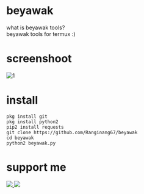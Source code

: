 # beyawak


what is beyawak tools?<br>beyawak tools for termux :)

# screenshoot
![1](https://github.com/Ranginang67/beyawak/blob/master/module/beyawak.png)

# install
```
pkg install git
pkg install python2
pip2 install requests
git clone https://github.com/Ranginang67/beyawak
cd beyawak
python2 beyawak.py
```

# support me
<a href="https://www.youtube.com/channel/UCNMD5U02GFeWLqmrl_XSPGQ"><img src="https://img.shields.io/badge/subcribe-YouTube-red.svg"> <a href="https://t.me/Msambari"><img src="https://img.shields.io/badge/telegram-Ms.ambari-blue.svg">
